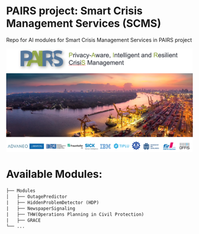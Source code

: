 # PAIRS project: Smart Crisis Management Services (SCMS)
Repo for AI modules for Smart Crisis Management Services in PAIRS project

!["img"](./img.png)
 


# Available Modules:
  
    ├── Modules         
    │   ├── OutagePredictor 
    |   ├── HiddenProblemDetector (HDP)    
    |   ├── NewspaperSignaling
    |   ├── THW(Operations Planning in Civil Protection)
    |   ├── GRACE
    └── ...